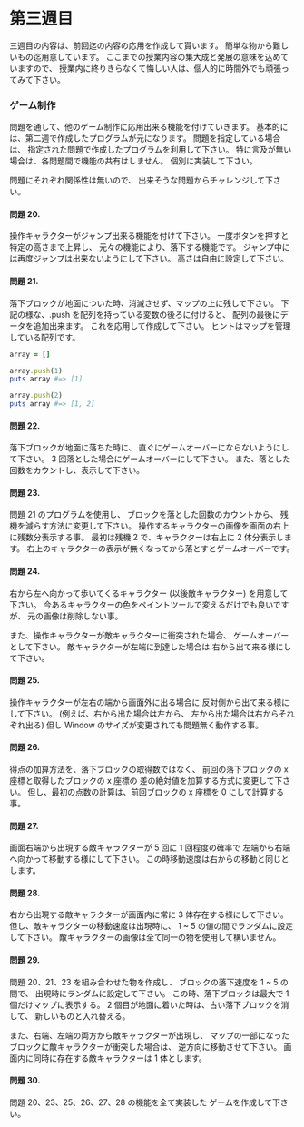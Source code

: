 第三週目
========

三週目の内容は、前回迄の内容の応用を作成して貰います。
簡単な物から難しいもの迄用意しています。
ここまでの授業内容の集大成と発展の意味を込めていますので、
授業内に終りきらなくて悔しい人は、個人的に時間外でも頑張ってみて下さい。

### ゲーム制作

問題を通して、他のゲーム制作に応用出来る機能を付けていきます。
基本的には、第二週で作成したプログラムが元になります。
問題を指定している場合は、
指定された問題で作成したプログラムを利用して下さい。
特に言及が無い場合は、各問題間で機能の共有はしません。
個別に実装して下さい。

問題にそれぞれ関係性は無いので、
出来そうな問題からチャレンジして下さい。

#### 問題 20.

操作キャラクターがジャンプ出来る機能を付けて下さい。
一度ボタンを押すと特定の高さまで上昇し、
元々の機能により、落下する機能です。
ジャンプ中には再度ジャンプは出来ないようにして下さい。
高さは自由に設定して下さい。

#### 問題 21.

落下ブロックが地面についた時、消滅させず、マップの上に残して下さい。
下記の様な、.push を配列を持っている変数の後ろに付けると、
配列の最後にデータを追加出来ます。
これを応用して作成して下さい。
ヒントはマップを管理している配列です。

```ruby
array = []

array.push(1)
puts array #=> [1]

array.push(2)
puts array #=> [1, 2]
```

#### 問題 22.

落下ブロックが地面に落ちた時に、
直ぐにゲームオーバーにならないようにして下さい。
3 回落とした場合にゲームオーバーにして下さい。
また、落とした回数をカウントし、表示して下さい。

#### 問題 23.

問題 21 のプログラムを使用し、
ブロックを落とした回数のカウントから、
残機を減らす方法に変更して下さい。
操作するキャラクターの画像を画面の右上に残数分表示する事。
最初は残機 2 で、キャラクターは右上に 2 体分表示します。
右上のキャラクターの表示が無くなってから落とすとゲームオーバーです。

#### 問題 24.

右から左へ向かって歩いてくるキャラクター (以後敵キャラクター)
を用意して下さい。
今あるキャラクターの色をペイントツールで変えるだけでも良いですが、
元の画像は削除しない事。

また、操作キャラクターが敵キャラクターに衝突された場合、
ゲームオーバーとして下さい。
敵キャラクターが左端に到達した場合は
右から出て来る様にして下さい。

#### 問題 25.

操作キャラクターが左右の端から画面外に出る場合に
反対側から出て来る様にして下さい。
(例えば、右から出た場合は左から、
左から出た場合は右からそれぞれ出る)
但し Window のサイズが変更されても問題無く動作する事。

#### 問題 26.

得点の加算方法を、落下ブロックの取得数ではなく、
前回の落下ブロックの x 座標と取得したブロックの x 座標の
差の絶対値を加算する方式に変更して下さい。
但し、最初の点数の計算は、前回ブロックの x 座標を 0 にして計算する事。

#### 問題 27.

画面右端から出現する敵キャラクターが 5 回に 1 回程度の確率で
左端から右端へ向かって移動する様にして下さい。
この時移動速度は右からの移動と同じとします。

#### 問題 28.

右から出現する敵キャラクターが画面内に常に 3 体存在する様にして下さい。
但し、敵キャラクターの移動速度は出現時に、
1 ~ 5 の値の間でランダムに設定して下さい。
敵キャラクターの画像は全て同一の物を使用して構いません。

#### 問題 29.

問題 20、21、23 を組み合わせた物を作成し、
ブロックの落下速度を 1 ~ 5 の間で、
出現時にランダムに設定して下さい。
この時、落下ブロックは最大で 1 個だけマップに表示する。
2 個目が地面に着いた時は、古い落下ブロックを消して、
新しいものと入れ替える。

また、右端、左端の両方から敵キャラクターが出現し、
マップの一部になったブロックに敵キャラクターが衝突した場合は、
逆方向に移動させて下さい。
画面内に同時に存在する敵キャラクターは 1 体とします。

#### 問題 30.

問題 20、23、25、26、27、28 の機能を全て実装した
ゲームを作成して下さい。

